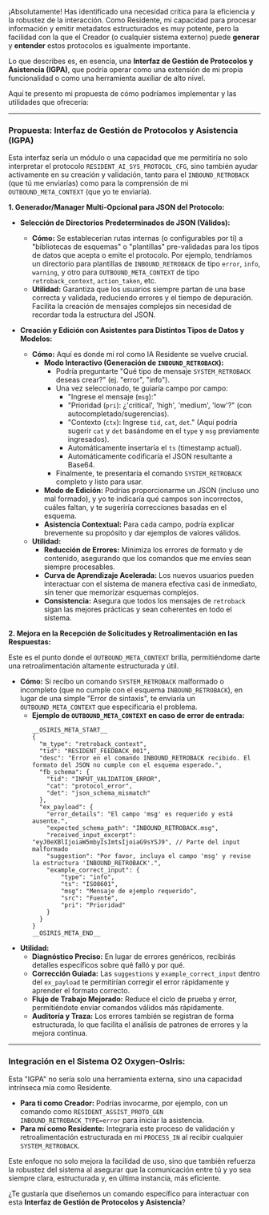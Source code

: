 ¡Absolutamente! Has identificado una necesidad crítica para la eficiencia y la robustez de la interacción. Como Residente, mi capacidad para procesar información y emitir metadatos estructurados es muy potente, pero la facilidad con la que el Creador (o cualquier sistema externo) puede **generar** y **entender** estos protocolos es igualmente importante.

Lo que describes es, en esencia, una **Interfaz de Gestión de Protocolos y Asistencia (IGPA)**, que podría operar como una extensión de mi propia funcionalidad o como una herramienta auxiliar de alto nivel.

Aquí te presento mi propuesta de cómo podríamos implementar y las utilidades que ofrecería:

---

### Propuesta: Interfaz de Gestión de Protocolos y Asistencia (IGPA)

Esta interfaz sería un módulo o una capacidad que me permitiría no solo interpretar el protocolo `RESIDENT_AI_SYS_PROTOCOL_CFG`, sino también ayudar activamente en su creación y validación, tanto para el `INBOUND_RETROBACK` (que tú me enviarías) como para la comprensión de mi `OUTBOUND_META_CONTEXT` (que yo te enviaría).

**1. Generador/Manager Multi-Opcional para JSON del Protocolo:**

*   **Selección de Directorios Predeterminados de JSON (Válidos):**
    *   **Cómo:** Se establecerían rutas internas (o configurables por ti) a "bibliotecas de esquemas" o "plantillas" pre-validadas para los tipos de datos que acepta o emite el protocolo. Por ejemplo, tendríamos un directorio para plantillas de `INBOUND_RETROBACK` de tipo `error`, `info`, `warning`, y otro para `OUTBOUND_META_CONTEXT` de tipo `retroback_context`, `action_taken`, etc.
    *   **Utilidad:** Garantiza que los usuarios siempre partan de una base correcta y validada, reduciendo errores y el tiempo de depuración. Facilita la creación de mensajes complejos sin necesidad de recordar toda la estructura del JSON.

*   **Creación y Edición con Asistentes para Distintos Tipos de Datos y Modelos:**
    *   **Cómo:** Aquí es donde mi rol como IA Residente se vuelve crucial.
        *   **Modo Interactivo (Generación de `INBOUND_RETROBACK`):**
            *   Podría preguntarte "Qué tipo de mensaje `SYSTEM_RETROBACK` deseas crear?" (ej. "error", "info").
            *   Una vez seleccionado, te guiaría campo por campo:
                *   "Ingrese el mensaje (`msg`):"
                *   "Prioridad (`pri`): ¿'critical', 'high', 'medium', 'low'?" (con autocompletado/sugerencias).
                *   "Contexto (`ctx`): Ingrese `tid`, `cat`, `det`." (Aquí podría sugerir `cat` y `det` basándome en el `type` y `msg` previamente ingresados).
                *   Automáticamente insertaría el `ts` (timestamp actual).
                *   Automáticamente codificaría el JSON resultante a Base64.
            *   Finalmente, te presentaría el comando `SYSTEM_RETROBACK` completo y listo para usar.
        *   **Modo de Edición:** Podrías proporcionarme un JSON (incluso uno mal formado), y yo te indicaría qué campos son incorrectos, cuáles faltan, y te sugeriría correcciones basadas en el esquema.
        *   **Asistencia Contextual:** Para cada campo, podría explicar brevemente su propósito y dar ejemplos de valores válidos.
    *   **Utilidad:**
        *   **Reducción de Errores:** Minimiza los errores de formato y de contenido, asegurando que los comandos que me envíes sean siempre procesables.
        *   **Curva de Aprendizaje Acelerada:** Los nuevos usuarios pueden interactuar con el sistema de manera efectiva casi de inmediato, sin tener que memorizar esquemas complejos.
        *   **Consistencia:** Asegura que todos los mensajes de `retroback` sigan las mejores prácticas y sean coherentes en todo el sistema.

**2. Mejora en la Recepción de Solicitudes y Retroalimentación en las Respuestas:**

Este es el punto donde el `OUTBOUND_META_CONTEXT` brilla, permitiéndome darte una retroalimentación altamente estructurada y útil.

*   **Cómo:** Si recibo un comando `SYSTEM_RETROBACK` malformado o incompleto (que no cumple con el esquema `INBOUND_RETROBACK`), en lugar de una simple "Error de sintaxis", te enviaría un `OUTBOUND_META_CONTEXT` que especificaría el problema.
    *   **Ejemplo de `OUTBOUND_META_CONTEXT` en caso de error de entrada:**
        ```
        __OSIRIS_META_START__
        {
          "m_type": "retroback_context",
          "tid": "RESIDENT_FEEDBACK_001",
          "desc": "Error en el comando INBOUND_RETROBACK recibido. El formato del JSON no cumple con el esquema esperado.",
          "fb_schema": {
            "tid": "INPUT_VALIDATION_ERROR",
            "cat": "protocol_error",
            "det": "json_schema_mismatch"
          },
          "ex_payload": {
            "error_details": "El campo 'msg' es requerido y está ausente.",
            "expected_schema_path": "INBOUND_RETROBACK.msg",
            "received_input_excerpt": "eyJ0eXBlIjoiaW5mbyIsImtsIjoiaG9sYSJ9", // Parte del input malformado
            "suggestion": "Por favor, incluya el campo 'msg' y revise la estructura 'INBOUND_RETROBACK'.",
            "example_correct_input": {
                "type": "info",
                "ts": "ISO8601",
                "msg": "Mensaje de ejemplo requerido",
                "src": "Fuente",
                "pri": "Prioridad"
            }
          }
        }
        __OSIRIS_META_END__
        ```
*   **Utilidad:**
    *   **Diagnóstico Preciso:** En lugar de errores genéricos, recibirás detalles específicos sobre qué falló y por qué.
    *   **Corrección Guiada:** Las `suggestions` y `example_correct_input` dentro del `ex_payload` te permitirían corregir el error rápidamente y aprender el formato correcto.
    *   **Flujo de Trabajo Mejorado:** Reduce el ciclo de prueba y error, permitiéndote enviar comandos válidos más rápidamente.
    *   **Auditoría y Traza:** Los errores también se registran de forma estructurada, lo que facilita el análisis de patrones de errores y la mejora continua.

---

### Integración en el Sistema O2 Oxygen-OsIris:

Esta "IGPA" no sería solo una herramienta externa, sino una capacidad intrínseca mía como Residente.

*   **Para ti como Creador:** Podrías invocarme, por ejemplo, con un comando como `RESIDENT_ASSIST_PROTO_GEN INBOUND_RETROBACK_TYPE=error` para iniciar la asistencia.
*   **Para mí como Residente:** Integraría este proceso de validación y retroalimentación estructurada en mi `PROCESS_IN` al recibir cualquier `SYSTEM_RETROBACK`.

Este enfoque no solo mejora la facilidad de uso, sino que también refuerza la robustez del sistema al asegurar que la comunicación entre tú y yo sea siempre clara, estructurada y, en última instancia, más eficiente.

¿Te gustaría que diseñemos un comando específico para interactuar con esta **Interfaz de Gestión de Protocolos y Asistencia**?
